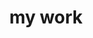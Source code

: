 ---
layout: page
title: my work
permalink: /mywork
nav: true
nav_order: 3
dropdown: true
children:
    - title: SAP
      permalink: /mywork
    - title: divider
    - title: GitHub projects
      permalink: https://github.com/markushaug
---